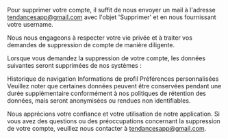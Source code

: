 Pour supprimer votre compte, il suffit de nous envoyer un mail à l'adresse tendancesapp@gmail.com avec l'objet 'Supprimer' et en nous fournissant votre username. 

Nous nous engageons à respecter votre vie privée et à traiter vos demandes de suppression de compte de manière diligente.

Lorsque vous demandez la suppression de votre compte, les données suivantes seront supprimées de nos systèmes :

Historique de navigation
Informations de profil
Préférences personnalisées
Veuillez noter que certaines données peuvent être conservées pendant une durée supplémentaire conformément à nos politiques de rétention des données, mais seront anonymisées ou rendues non identifiables.

Nous apprécions votre confiance et votre utilisation de notre application. Si vous avez des questions ou des préoccupations concernant la suppression de votre compte, veuillez nous contacter à tendancesapp@gmail.com.
